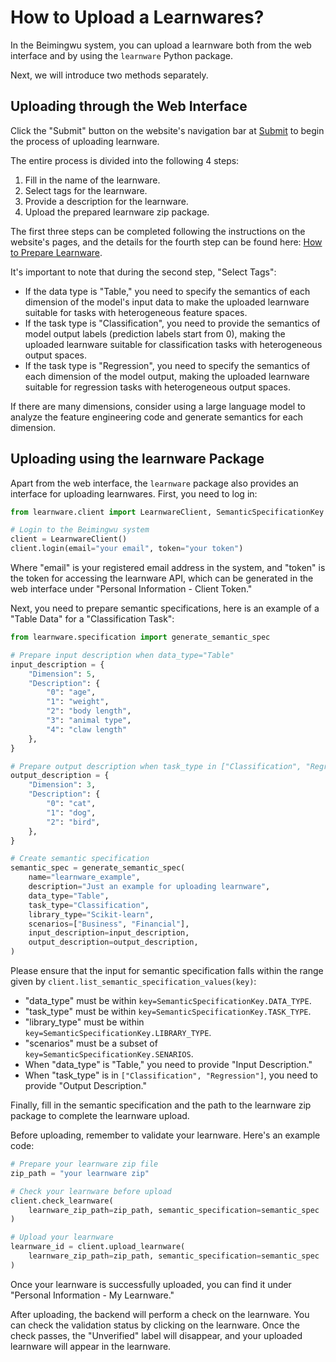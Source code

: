 # How to Upload a Learnwares?

In the Beimingwu system, you can upload a learnware both from the web interface and by using the `learnware` Python package.

Next, we will introduce two methods separately.

## Uploading through the Web Interface

Click the "Submit" button on the website's navigation bar at [Submit](https://www.bmwu.cloud/#/submit) to begin the process of uploading learnware.

The entire process is divided into the following 4 steps:
1. Fill in the name of the learnware.
2. Select tags for the learnware.
3. Provide a description for the learnware.
4. Upload the prepared learnware zip package.

The first three steps can be completed following the instructions on the website's pages, and the details for the fourth step can be found here: [How to Prepare Learnware](/zh-CN/user-guide/learnware-upload/prepare).

It's important to note that during the second step, "Select Tags":
- If the data type is "Table," you need to specify the semantics of each dimension of the model's input data to make the uploaded learnware suitable for tasks with heterogeneous feature spaces.
- If the task type is "Classification", you need to provide the semantics of model output labels (prediction labels start from 0), making the uploaded learnware suitable for classification tasks with heterogeneous output spaces.
- If the task type is "Regression", you need to specify the semantics of each dimension of the model output, making the uploaded learnware suitable for regression tasks with heterogeneous output spaces.

If there are many dimensions, consider using a large language model to analyze the feature engineering code and generate semantics for each dimension.

## Uploading using the learnware Package

Apart from the web interface, the `learnware` package also provides an interface for uploading learnwares. First, you need to log in:

```python
from learnware.client import LearnwareClient, SemanticSpecificationKey

# Login to the Beimingwu system
client = LearnwareClient()
client.login(email="your email", token="your token")
```

Where "email" is your registered email address in the system, and "token" is the token for accessing the learnware API, which can be generated in the web interface under "Personal Information - Client Token."

Next, you need to prepare semantic specifications, here is an example of a "Table Data" for a "Classification Task":

```python
from learnware.specification import generate_semantic_spec

# Prepare input description when data_type="Table"
input_description = {
    "Dimension": 5,
    "Description": {
        "0": "age",
        "1": "weight",
        "2": "body length",
        "3": "animal type",
        "4": "claw length"
    },
}

# Prepare output description when task_type in ["Classification", "Regression"]
output_description = {
    "Dimension": 3,
    "Description": {
        "0": "cat",
        "1": "dog",
        "2": "bird",
    },
}

# Create semantic specification
semantic_spec = generate_semantic_spec(
    name="learnware_example",
    description="Just an example for uploading learnware",
    data_type="Table",
    task_type="Classification",
    library_type="Scikit-learn",
    scenarios=["Business", "Financial"],
    input_description=input_description,
    output_description=output_description,
)
```

Please ensure that the input for semantic specification falls within the range given by `client.list_semantic_specification_values(key)`:
- "data_type" must be within `key=SemanticSpecificationKey.DATA_TYPE`.
- "task_type" must be within `key=SemanticSpecificationKey.TASK_TYPE`.
- "library_type" must be within `key=SemanticSpecificationKey.LIBRARY_TYPE`.
- "scenarios" must be a subset of `key=SemanticSpecificationKey.SENARIOS`.
- When "data_type" is "Table," you need to provide "Input Description."
- When "task_type" is in `["Classification", "Regression"]`, you need to provide "Output Description."

Finally, fill in the semantic specification and the path to the learnware zip package to complete the learnware upload.

Before uploading, remember to validate your learnware. Here's an example code:

```python
# Prepare your learnware zip file
zip_path = "your learnware zip"

# Check your learnware before upload
client.check_learnware(
    learnware_zip_path=zip_path, semantic_specification=semantic_spec
)

# Upload your learnware
learnware_id = client.upload_learnware(
    learnware_zip_path=zip_path, semantic_specification=semantic_spec
)
```

Once your learnware is successfully uploaded, you can find it under "Personal Information - My Learnware."

After uploading, the backend will perform a check on the learnware. You can check the validation status by clicking on the learnware. Once the check passes, the "Unverified" label will disappear, and your uploaded learnware will appear in the learnware.